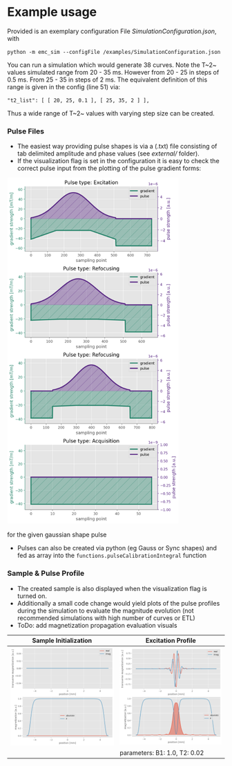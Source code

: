 # Example usage

Provided is an exemplary configuration File *SimulationConfiguration.json*,
with
```
python -m emc_sim --configFile /examples/SimulationConfiguration.json
```

You can run a simulation which would generate 38 curves.
Note the T~2~ values simulated range from 20 - 35 ms. However from 20 - 25 in steps of 0.5 ms. From 25 - 35 in steps of 2 ms. The equivalent definition of this range is given in the config (line 51) via:
```
"t2_list": [ [ 20, 25, 0.1 ], [ 25, 35, 2 ] ],
```
Thus a wide range of T~2~ values with varying step size can be created.

### Pulse Files
- The easiest way providing pulse shapes is via a (.txt) file consisting of tab delimited amplitude and phase values (see *external/* folder).
- If the visualization flag is set in the configuration it is easy to check the correct pulse input from the plotting of the pulse gradient forms:

<img src="https://github.com/schmidtijoe/emc-simulation/blob/master/examples/pulsegrad_visual.png" alt="drawing" height="800"/>

for the given gaussian shape pulse

- Pulses can also be created via python (eg Gauss or Sync shapes) and fed as array into the `functions.pulseCalibrationIntegral` function

### Sample & Pulse Profile
- The created sample is also displayed when the visualization flag is turned on.
- Additionally a small code change would yield plots of the pulse profiles during the simulation to evaluate the magnitude evolution (not recommended simulations with high number of curves or ETL)
- ToDo: add magnetization propagation evaluation visuals

| Sample Initialization         | Excitation Profile          |
| ---------------------         | ------------------          |
| ![sample](https://github.com/schmidtijoe/emc-simulation/blob/master/examples/sample_visual.png)  | ![exci](https://github.com/schmidtijoe/emc-simulation/blob/master/examples/profile_visual.png)  |
|    | parameters: B1: 1.0, T2: 0.02  |
